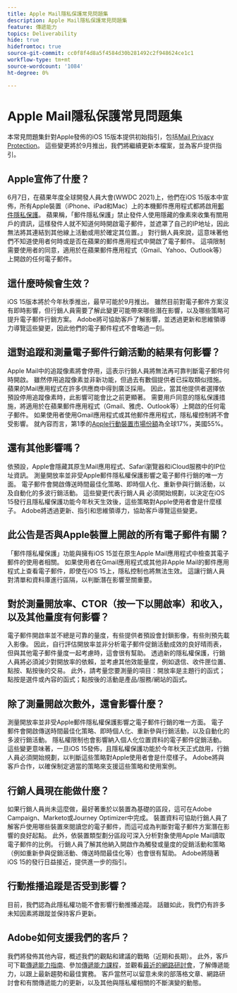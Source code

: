```yaml
---
title: Apple Mail隱私保護常見問題集
description: Apple Mail隱私保護常見問題集
feature: 傳遞能力
topics: Deliverability
hide: true
hidefromtoc: true
source-git-commit: cc0f8f4d8a5f4584d30b281492c2f948624ce1c1
workflow-type: tm+mt
source-wordcount: '1084'
ht-degree: 0%

---
```


# Apple Mail隱私保護常見問題集

本常見問題集針對Apple發佈的iOS 15版本提供初始指引，包括[Mail Privacy Protection](https://www.apple.com/newsroom/2021/06/apple-advances-its-privacy-leadership-with-ios-15-ipados-15-macos-monterey-and-watchos-8/)。 這些變更將於9月推出，我們將繼續更新本檔案，並為客戶提供指引。

## Apple宣佈了什麼？

6月7日，在蘋果年度全球開發人員大會(WWDC 2021)上，他們在iOS 15版本中宣佈，所有Apple裝置（iPhone、iPad和Mac）上的本機郵件應用程式都將啟用[郵件隱私保護](https://www.apple.com/newsroom/2021/06/apple-advances-its-privacy-leadership-with-ios-15-ipados-15-macos-monterey-and-watchos-8/)。 蘋果稱，「郵件隱私保護」禁止發件人使用隱藏的像素來收集有關用戶的資訊，這樣發件人就不知道何時開啟電子郵件，並遮罩了自己的IP地址，因此無法將其連結到其他線上活動或用於確定其位置。」 對行銷人員來說，這意味著他們不知道使用者何時或是否在蘋果的郵件應用程式中開啟了電子郵件。 這項限制需要使用者的同意，適用於在蘋果郵件應用程式（Gmail、Yahoo、Outlook等）上開啟的任何電子郵件。

## 這什麼時候會生效？

iOS 15版本將於今年秋季推出，最早可能於9月推出。 雖然目前對電子郵件方案沒有即時影響，但行銷人員需要了解此變更可能帶來哪些潛在影響，以及哪些策略可提升電子郵件行銷方案。 Adobe將可協助客戶了解影響，並透過更新和思維領導力導覽這些變更，因此他們的電子郵件程式不會略過一刻。

## 這對追蹤和測量電子郵件行銷活動的結果有何影響？

Apple Mail中的追蹤像素將會停用，這表示行銷人員將無法再可靠判斷電子郵件何時開啟。 雖然停用追蹤像素並非新功能，但過去有數個提供者已採取類似措施。 蘋果的Mail應用程式在許多供應商中得到廣泛採用。 因此，當其他提供者選擇依預設停用追蹤像素時，此影響可能會比之前更顯著。 需要用戶同意的隱私保護措施，將適用於在蘋果郵件應用程式（Gmail、雅虎、Outlook等）上開啟的任何電子郵件。 如果使用者使用Gmail應用程式或其他郵件應用程式，隱私權控制將不會受影響。 就內容而言，第1季的[Apple行動裝置市場份額](https://www.counterpointresearch.com/global-smartphone-share/)為全球17%，美國55%。

## 還有其他影響嗎？

依預設，Apple會隱藏其原生Mail應用程式、Safari瀏覽器和iCloud服務中的IP位址資訊。 測量開放率並非受Apple郵件隱私權保護影響之電子郵件行銷的唯一方面。 電子郵件會開啟傳送時間最佳化策略、即時個人化、重新參與行銷活動，以及自動化的多波行銷活動。 這些變更代表行銷人員
必須開始規劃，以決定在iOS 15發行且隱私權保護功能今年秋天生效後，這些策略對Apple使用者會是什麼樣子。 Adobe將透過更新、指引和思維領導力，協助客戶導覽這些變更。

## 此公告是否與Apple裝置上開啟的所有電子郵件有關？

「郵件隱私權保護」功能與擁有iOS 15並在原生Apple Mail應用程式中檢查其電子郵件的使用者相關。 如果使用者在Gmail應用程式或其他非Apple Mail的郵件應用程式上查看電子郵件，即使在iOS 15上，隱私控制也將無法生效。 這讓行銷人員對清單和資料庫進行區隔，以判斷潛在影響至關重要。

## 對於測量開放率、CTOR（按一下以開啟率）和收入，以及其他量度有何影響？

電子郵件開啟率並不總是可靠的量度，有些提供者預設會封鎖影像，有些則預先載入影像。 因此，自行評估開放率並非分析電子郵件促銷活動成效的良好晴雨表，但與其他電子郵件量度一起考慮時，這會很有幫助。 透過新的隱私權保護，行銷人員將必須減少對開放率的依賴，並考慮其他效能量度，例如退信、收件匣位置、點按、點按後的交易。 此外，請考量您要測量的項目：開放率是主題行的函式；點按是選件或內容的函式；點按後的活動是產品/服務/網站的函式。

## 除了測量開啟次數外，還會影響什麼？

測量開放率並非受Apple郵件隱私權保護影響之電子郵件行銷的唯一方面。 電子郵件會開啟傳送時間最佳化策略、即時個人化、重新參與行銷活動，以及自動化的多波行銷活動。 隱私權限制也會影響納入個人化位置資料的電子郵件促銷活動。 這些變更意味著，一旦iOS 15發佈，且隱私權保護功能於今年秋天正式啟用，行銷人員必須開始規劃，以判斷這些策略對Apple使用者會是什麼樣子。 Adobe將與客戶合作，以確保制定適當的策略來支援這些策略和使用案例。

## 行銷人員現在能做什麼？

如果行銷人員尚未這麼做，最好著重於以裝置為基礎的區段，這可在Adobe Campaign、Marketo或Journey Optimizer中完成。 裝置資料可協助行銷人員了解客戶使用哪些裝置來閱讀您的電子郵件，而這可成為判斷對電子郵件方案潛在影響的良好起點。 此外，依裝置類型劃分區段可深入分析對象使用Apple Mail讀取電子郵件的比例。 行銷人員了解其他納入開啟作為觸發或量度的促銷活動和策略（例如重新參與促銷活動、傳送時間最佳化等）也會很有幫助。 Adobe將隨著iOS 15的發行日益接近，提供進一步的指引。

## 行動推播追蹤是否受到影響？

目前，我們認為此隱私權功能不會影響行動推播追蹤。 話雖如此，我們仍有許多未知因素將跟蹤並保持客戶更新。

## Adobe如何支援我們的客戶？

我們將發佈其他內容，概述我們的觀點和建議的戰略（近期和長期）。 此外，客戶可下載[傳遞能力指南](../introduction.md)、參加[傳遞能力課程](http://bit.ly/Deliverability-Course)，並觀看[最近的網路研討會](https://primetime.bluejeans.com/a2m/events/playback/29edda30-a9b8-4e4b-a460-e829c02c912a)，了解傳遞能力，以跟上最新趨勢和最佳實務。 客戶當然可以留意未來的部落格文章、網路研討會和有關傳遞能力的更新，以及其他與隱私權相關的不斷演變的動態。
